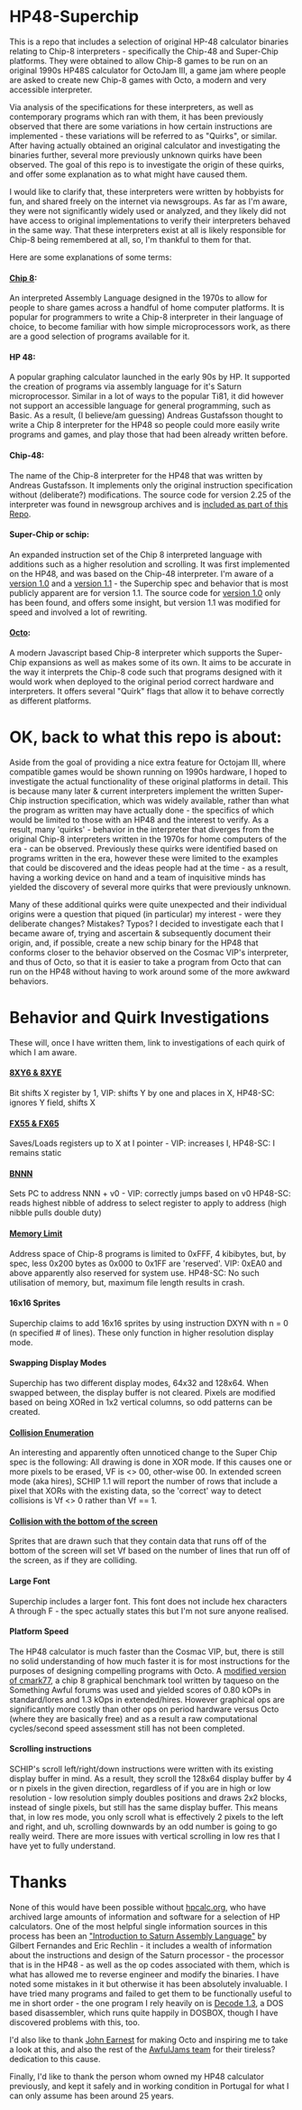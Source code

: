 # HP48-Superchip
This is a repo that includes a selection of original HP-48 calculator binaries relating to Chip-8 interpreters - specifically the Chip-48 and Super-Chip platforms. They were obtained to allow Chip-8 games to be run on an original 1990s HP48S calculator for OctoJam III, a game jam where people are asked to create new Chip-8 games with Octo, a modern and very accessible interpreter.

Via analysis of the specifications for these interpreters, as well as contemporary programs which ran with them, it has been previously observed that there are some variations in how certain instructions are implemented - these variations will be referred to as "Quirks", or similar. After having actually obtained an original calculator and investigating the binaries further, several more previously unknown quirks have been observed. The goal of this repo is to investigate the origin of these quirks, and offer some explanation as to what might have caused them.

I would like to clarify that, these interpreters were written by hobbyists for fun, and shared freely on the internet via newsgroups. As far as I'm aware, they were not significantly widely used or analyzed, and they likely did not have access to original implementations to verify their interpreters behaved in the same way. That these interpreters exist at all is likely responsible for Chip-8 being remembered at all, so, I'm thankful to them for that.

Here are some explanations of some terms:

#### [Chip 8](https://en.wikipedia.org/wiki/CHIP-8):
An interpreted Assembly Language designed in the 1970s to allow for people to share games across a handful of home computer platforms. It is popular for programmers to write a Chip-8 interpreter in their language of choice, to become familiar with how simple microprocessors work, as there are a good selection of programs available for it.
#### HP 48:
A popular graphing calculator launched in the early 90s by HP. It supported the creation of programs via assembly language for it's Saturn microprocessor. Similar in a lot of ways to the popular Ti81, it did however not support an accessible language for general programming, such as Basic. As a result, (I believe/am guessing) Andreas Gustafsson thought to write a Chip 8 interpreter for the HP48 so people could more easily write programs and games, and play those that had been already written before.
#### Chip-48:
The name of the Chip-8 interpreter for the HP48 that was written by Andreas Gustafsson. It implements only the original instruction specification without (deliberate?) modifications. The source code for version 2.25 of the interpreter was found in newsgroup archives and is [included as part of this Repo](c48_source.txt).
#### Super-Chip or schip:
An expanded instruction set of the Chip 8 interpreted language with additions such as a higher resolution and scrolling. It was first implemented on the HP48, and was based on the Chip-48 interpreter. I'm aware of a [version 1.0](sc10_origin.txt) and a [version 1.1](SCHIP_origin.txt) - the Superchip spec and behavior that is most publicly apparent are for version 1.1. The source code for [version 1.0](sc10_source.txt) only has been found, and offers some insight, but version 1.1 was modified for speed and involved a lot of rewriting.
#### [Octo](https://github.com/JohnEarnest/Octo):
A modern Javascript based Chip-8 interpreter which supports the Super-Chip expansions as well as makes some of its own. It aims to be accurate in the way it interprets the Chip-8 code such that programs designed with it would work when deployed to the original period correct hardware and interpreters. It offers several "Quirk" flags that allow it to behave correctly as different platforms.

# OK, back to what this repo is about:

Aside from the goal of providing a nice extra feature for Octojam III, where compatible games would be shown running on 1990s hardware, I hoped to investigate the actual functionality of these original platforms in detail. This is because many later & current interpreters implement the written Super-Chip instruction specification, which was widely available, rather than what the program as written may have actually done - the specifics of which would be limited to those with an HP48 and the interest to verify. As a result, many 'quirks' - behavior in the interpreter that diverges from the original Chip-8 interpreters written in the 1970s for home computers of the era - can be observed. Previously these quirks were identified based on programs written in the era, however these were limited to the examples that could be discovered and the ideas people had at the time - as a result, having a working device on hand and a team of inquisitive minds has yielded the discovery of several more quirks that were previously unknown.

Many of these additional quirks were quite unexpected and their individual origins were a question that piqued (in particular) my interest - were they deliberate changes? Mistakes? Typos? I decided to investigate each that I became aware of, trying and ascertain & subsequently document their origin, and, if possible, create a new schip binary for the HP48 that conforms closer to the behavior observed on the Cosmac VIP's interpreter, and thus of Octo, so that it is easier to take a program from Octo that can run on the HP48 without having to work around some of the more awkward behaviors.

# Behavior and Quirk Investigations
These will, once I have written them, link to investigations of each quirk of which I am aware.
#### [8XY6 & 8XYE](investigations/quirk_shift.md)
Bit shifts X register by 1, VIP: shifts Y by one and places in X, HP48-SC: ignores Y field, shifts X
#### [FX55 & FX65](investigations/quirk_i.md)
Saves/Loads registers up to X at I pointer - VIP: increases I, HP48-SC: I remains static
#### [BNNN](investigations/quirk_jump0.md)
Sets PC to address NNN + v0 - VIP: correctly jumps based on v0 HP48-SC: reads highest nibble of address to select register to apply to address (high nibble pulls double duty)
#### [Memory Limit](investigations/quirk_memlimit.md)
Address space of Chip-8 programs is limited to 0xFFF, 4 kibibytes, but, by spec, less 0x200 bytes as 0x000 to 0x1FF are 'reserved'. VIP: 0xEA0 and above apparently also reserved for system use. HP48-SC: No such utilisation of memory, but, maximum file length results in crash.
#### 16x16 Sprites
Superchip claims to add 16x16 sprites by using instruction DXYN with n = 0 (n specified # of lines). These only function in higher resolution display mode.
#### Swapping Display Modes
Superchip has two different display modes, 64x32 and 128x64. When swapped between, the display buffer is not cleared. Pixels are modified based on being XORed in 1x2 vertical columns, so odd patterns can be created.
#### [Collision Enumeration](investigations/quirk_collide.md)
An interesting and apparently often unnoticed change to the Super Chip spec is the following:
All drawing is done in XOR mode. If this causes one or more pixels to be erased, VF is <> 00, other-wise 00.
In extended screen mode (aka hires), SCHIP 1.1 will report the number of rows that include a pixel that XORs with the existing data, so the 'correct' way to detect collisions is Vf <> 0 rather than Vf == 1.
#### [Collision with the bottom of the screen](investigations/quirk_collide.md)
Sprites that are drawn such that they contain data that runs off of the bottom of the screen will set Vf based on the number of lines that run off of the screen, as if they are colliding.
#### Large Font
Superchip includes a larger font. This font does not include hex characters A through F - the spec actually states this but I'm not sure anyone realised.
#### Platform Speed
The HP48 calculator is much faster than the Cosmac VIP, but, there is still no solid understanding of how much faster it is for most instructions for the purposes of designing compelling programs with Octo. A [modified version of cmark77](https://johnearnest.github.io/Octo/index.html?gist=0b340c02d2c41c164fd6849a377dd235), a chip 8 graphical benchmark tool written by taqueso on the Something Awful forums was used and yielded scores of 0.80 kOPs in standard/lores and 1.3 kOps in extended/hires. However graphical ops are significantly more costly than other ops on period hardware versus Octo (where they are basically free) and as a result a raw computational cycles/second speed assessment still has not been completed.
#### Scrolling instructions
SCHIP's scroll left/right/down instructions were written with its existing display buffer in mind. As a result, they scroll the 128x64 display buffer by 4 or n pixels in the given direction, regardless of if you are in high or low resolution - low resolution simply doubles positions and draws 2x2 blocks, instead of single pixels, but still has the same display buffer. This means that, in low res mode, you only scroll what is effectively 2 pixels to the left and right, and uh, scrolling downwards by an odd number is going to go really weird. There are more issues with vertical scrolling in low res that I have yet to fully understand.

# Thanks

None of this would have been possible without [hpcalc.org](http://www.hpcalc.org/), who have archived large amounts of information and software for a selection of HP calculators. One of the most helpful single information sources in this process has been an ["Introduction to Saturn Assembly Language"](http://members.ziggo.nl/kees.van.der.sanden/downloads/Saturn_tutorial.pdf) by Gilbert Fernandes and Eric Rechlin - it includes a wealth of information about the instructions and design of the Saturn processor - the processor that is in the HP48 - as well as the op codes associated with them, which is what has allowed me to reverse engineer and modify the binaries. I have noted some mistakes in it but otherwise it has been absolutely invaluable. I have tried many programs and failed to get them to be functionally useful to me in short order - the one program I rely heavily on is [Decode 1.3](http://www.hpcalc.org/details/3780), a DOS based disassembler, which runs quite happily in DOSBOX, though I have discovered problems with this, too.

I'd also like to thank [John Earnest](https://github.com/JohnEarnest) for making Octo and inspiring me to take a look at this, and also the rest of the [AwfulJams team](http://www.awfuljams.com/) for their tireless? dedication to this cause.

Finally, I'd like to thank the person whom owned my HP48 calculator previously, and kept it safely and in working condition in Portugal for what I can only assume has been around 25 years.
